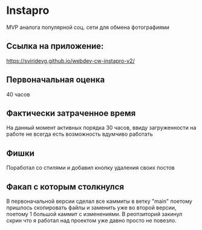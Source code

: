 # Instapro

MVP аналога популярной соц. сети для обмена фотографиями

## Ссылка на приложение:

https://sviridevg.github.io/webdev-cw-instapro-v2/

## Первоначальная оценка

40 часов

## Фактически затраченное время

На данный момент активных порядка 30 часов, ввиду загруженности на работе не всегда есть возможность вдумчиво работать

## Фишки

Поработал со стилями и добавил кнопку удаления своих постов

## Факап с которым столкнулся

В первоначальной версии сделал все каммиты в ветку "main" поетому пришлось скопировать файлы и заменить уже во второй версии, поетому 1 большой каммит с изменениями. В реопзиторий закинул скрин что я работал над проектом уже давно просто не повезло.
